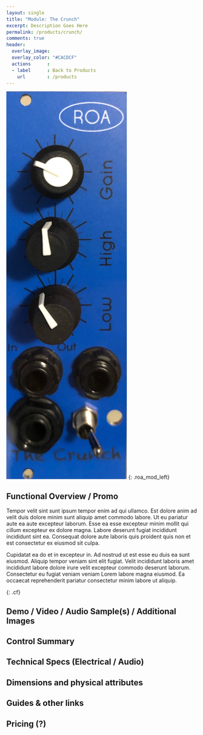 ```yaml
---
layout: single
title: "Module: The Crunch"
excerpt: Description Goes Here
permalink: /products/crunch/
comments: true
header:
  overlay_image: 
  overlay_color: "#CACDCF"
  actions      :
  - label      : Back to Products
    url        : /products
---
```


![Crunch Mod Img][]
{: .roa_mod_left}

## Functional Overview / Promo

Tempor velit sint sunt ipsum tempor enim ad qui ullamco. Est dolore anim ad velit duis dolore minim sunt aliquip amet commodo labore. Ut eu pariatur aute ea aute excepteur laborum. Esse ea esse excepteur minim mollit qui cillum excepteur ex dolore magna. Labore deserunt fugiat incididunt incididunt sint ea. Consequat dolore aute laboris quis proident quis non et est consectetur ex eiusmod sit culpa.

Cupidatat ea do et in excepteur in. Ad nostrud ut est esse eu duis ea sunt eiusmod. Aliquip tempor veniam sint elit fugiat. Velit incididunt laboris amet incididunt labore dolore irure velit excepteur commodo deserunt laborum. Consectetur eu fugiat veniam veniam Lorem labore magna eiusmod. Ea occaecat reprehenderit pariatur consectetur minim labore ut aliquip.

{: .cf}

## Demo / Video / Audio Sample(s) / Additional Images

## Control Summary

## Technical Specs (Electrical / Audio)

## Dimensions and physical attributes

## Guides & other links

## Pricing (?)

[Crunch Mod Img]: /assets/images/crunch.jpeg "Crunch Module Photo"
